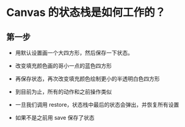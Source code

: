 # Canvas 的状态栈是如何工作的？

## 第一步
* 用默认设置画一个大四方形，然后保存一下状态。
* 改变填充颜色画的哥小一点的蓝色四方形
* 再保存状态，再次改变填充颜色绘制更小的半透明白色四方形

* 到目前为止，所有的动作和之前操作类似
* 一旦我们调用 restore，状态栈中最后的状态会弹出，并恢复所有设置
* 如果不是之前用 save 保存了状态